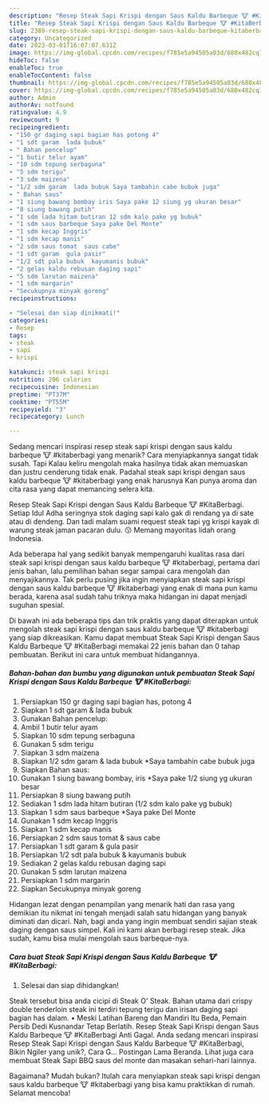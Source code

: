```yaml
---
description: "Resep Steak Sapi Krispi dengan Saus Kaldu Barbeque 🐮 #KitaBerbagi yang Lezat, Buat Buka Puasa Bikin Ngiler"
title: "Resep Steak Sapi Krispi dengan Saus Kaldu Barbeque 🐮 #KitaBerbagi yang Lezat, Buat Buka Puasa Bikin Ngiler"
slug: 2389-resep-steak-sapi-krispi-dengan-saus-kaldu-barbeque-kitaberbagi-yang-lezat-buat-buka-puasa-bikin-ngiler
category: Uncategorized
date: 2023-03-01T16:07:07.631Z
image: https://img-global.cpcdn.com/recipes/f785e5a94505a03d/680x482cq70/steak-sapi-krispi-dengan-saus-kaldu-barbeque-kitaberbagi-foto-resep-utama.jpg
hideToc: false
enableToc: true
enableTocContent: false
thumbnail: https://img-global.cpcdn.com/recipes/f785e5a94505a03d/680x482cq70/steak-sapi-krispi-dengan-saus-kaldu-barbeque-kitaberbagi-foto-resep-utama.jpg
cover: https://img-global.cpcdn.com/recipes/f785e5a94505a03d/680x482cq70/steak-sapi-krispi-dengan-saus-kaldu-barbeque-kitaberbagi-foto-resep-utama.jpg
author: Admin
authorAv: notfound
ratingvalue: 4.9
reviewcount: 9
recipeingredient:
- "150 gr daging sapi bagian has potong 4"
- "1 sdt garam  lada bubuk"
- " Bahan pencelup"
- "1 butir telur ayam"
- "10 sdm tepung serbaguna"
- "5 sdm terigu"
- "3 sdm maizena"
- "1/2 sdm garam  lada bubuk Saya tambahin cabe bubuk juga"
- " Bahan saus"
- "1 siung bawang bombay iris Saya pake 12 siung yg ukuran besar"
- "8 siung bawang putih"
- "1 sdm lada hitam butiran 12 sdm kalo pake yg bubuk"
- "1 sdm saus barbeque Saya pake Del Monte"
- "1 sdm kecap Inggris"
- "1 sdm kecap manis"
- "2 sdm saus tomat  saus cabe"
- "1 sdt garam  gula pasir"
- "1/2 sdt pala bubuk  kayumanis bubuk"
- "2 gelas kaldu rebusan daging sapi"
- "5 sdm larutan maizena"
- "1 sdm margarin"
- "Secukupnya minyak goreng"
recipeinstructions:

- "Selesai dan siap dinikmati!"
categories:
- Resep
tags:
- steak
- sapi
- krispi

katakunci: steak sapi krispi 
nutrition: 206 calories
recipecuisine: Indonesian
preptime: "PT37M"
cooktime: "PT55M"
recipeyield: "3"
recipecategory: Lunch

---
```



Sedang mencari inspirasi resep steak sapi krispi dengan saus kaldu barbeque 🐮 #kitaberbagi yang menarik? Cara menyiapkannya sangat tidak susah. Tapi Kalau keliru mengolah maka hasilnya tidak akan memuaskan dan justru cenderung tidak enak. Padahal steak sapi krispi dengan saus kaldu barbeque 🐮 #kitaberbagi yang enak harusnya Kan punya aroma dan cita rasa yang dapat memancing selera kita.


Resep Steak Sapi Krispi dengan Saus Kaldu Barbeque 🐮 #KitaBerbagi. Setiap Idul Adha seringnya stok daging sapi kalo gak di rendang ya di sate atau di dendeng. Dan tadi malam suami request steak tapi yg krispi kayak di warung steak jaman pacaran dulu. 😗 Memang mayoritas lidah orang Indonesia.

Ada beberapa hal yang sedikit banyak mempengaruhi kualitas rasa dari steak sapi krispi dengan saus kaldu barbeque 🐮 #kitaberbagi, pertama dari jenis bahan, lalu pemilihan bahan segar sampai cara mengolah dan menyajikannya. Tak perlu pusing jika ingin menyiapkan steak sapi krispi dengan saus kaldu barbeque 🐮 #kitaberbagi yang enak di mana pun kamu berada, karena asal sudah tahu triknya maka hidangan ini dapat menjadi suguhan spesial.


Di bawah ini ada beberapa tips dan trik praktis yang dapat diterapkan untuk mengolah steak sapi krispi dengan saus kaldu barbeque 🐮 #kitaberbagi yang siap dikreasikan. Kamu dapat membuat Steak Sapi Krispi dengan Saus Kaldu Barbeque 🐮 #KitaBerbagi memakai 22 jenis bahan dan 0 tahap pembuatan. Berikut ini cara untuk membuat hidangannya.

<!--inarticleads1-->

##### Bahan-bahan dan bumbu yang digunakan untuk pembuatan Steak Sapi Krispi dengan Saus Kaldu Barbeque 🐮 #KitaBerbagi:

1. Persiapkan 150 gr daging sapi bagian has, potong 4
1. Siapkan 1 sdt garam &amp; lada bubuk
1. Gunakan  Bahan pencelup:
1. Ambil 1 butir telur ayam
1. Siapkan 10 sdm tepung serbaguna
1. Gunakan 5 sdm terigu
1. Siapkan 3 sdm maizena
1. Siapkan 1/2 sdm garam &amp; lada bubuk *Saya tambahin cabe bubuk juga
1. Siapkan  Bahan saus:
1. Gunakan 1 siung bawang bombay, iris *Saya pake 1/2 siung yg ukuran besar
1. Persiapkan 8 siung bawang putih
1. Sediakan 1 sdm lada hitam butiran (1/2 sdm kalo pake yg bubuk)
1. Siapkan 1 sdm saus barbeque *Saya pake Del Monte
1. Gunakan 1 sdm kecap Inggris
1. Siapkan 1 sdm kecap manis
1. Persiapkan 2 sdm saus tomat &amp; saus cabe
1. Persiapkan 1 sdt garam &amp; gula pasir
1. Persiapkan 1/2 sdt pala bubuk &amp; kayumanis bubuk
1. Sediakan 2 gelas kaldu rebusan daging sapi
1. Gunakan 5 sdm larutan maizena
1. Persiapkan 1 sdm margarin
1. Siapkan Secukupnya minyak goreng


Hidangan lezat dengan penampilan yang menarik hati dan rasa yang demikian itu nikmat ini tengah menjadi salah satu hidangan yang banyak diminati dan dicari. Nah, bagi anda yang ingin membuat sendiri sajian steak daging dengan saus simpel. Kali ini kami akan berbagi resep steak. Jika sudah, kamu bisa mulai mengolah saus barbeque-nya. 

<!--inarticleads2-->

##### Cara buat Steak Sapi Krispi dengan Saus Kaldu Barbeque 🐮 #KitaBerbagi:


1. Selesai dan siap dihidangkan!

Steak tersebut bisa anda cicipi di Steak O&#39; Steak. Bahan utama dari crispy double tenderloin steak ini terdiri tepung terigu dan irisan daging sapi bagian has dalam. • Meski Latihan Bareng dan Mandiri Itu Beda, Pemain Persib Dedi Kusnandar Tetap Berlatih. Resep Steak Sapi Krispi dengan Saus Kaldu Barbeque 🐮 #KitaBerbagi Anti Gagal. Anda sedang mencari inspirasi Resep Steak Sapi Krispi dengan Saus Kaldu Barbeque 🐮 #KitaBerbagi, Bikin Ngiler yang unik?, Cara G… Postingan Lama Beranda. Lihat juga cara membuat Steak Sapi BBQ saus del monte dan masakan sehari-hari lainnya. 

Bagaimana? Mudah bukan? Itulah cara menyiapkan steak sapi krispi dengan saus kaldu barbeque 🐮 #kitaberbagi yang bisa kamu praktikkan di rumah. Selamat mencoba!
